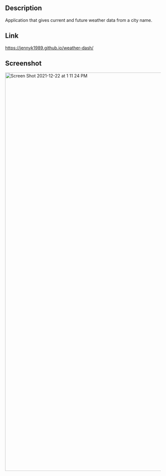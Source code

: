 ## Description
Application that gives current and future weather data from a city name.

## Link
https://jennyk1989.github.io/weather-dash/

## Screenshot
<img width="1283" alt="Screen Shot 2021-12-22 at 1 11 24 PM" src="https://user-images.githubusercontent.com/92952780/147157760-eab3b26e-8244-4914-88be-ae9981ede345.png">
